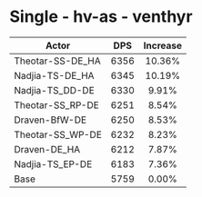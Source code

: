 # Single - hv-as - venthyr
| Actor | DPS | Increase |
|---|:---:|:---:|
|Theotar-SS-DE_HA|6356|10.36%|
|Nadjia-TS-DE_HA|6345|10.19%|
|Nadjia-TS_DD-DE|6330|9.91%|
|Theotar-SS_RP-DE|6251|8.54%|
|Draven-BfW-DE|6250|8.53%|
|Theotar-SS_WP-DE|6232|8.23%|
|Draven-DE_HA|6212|7.87%|
|Nadjia-TS_EP-DE|6183|7.36%|
|Base|5759|0.00%|
